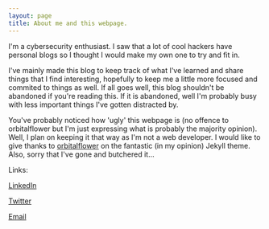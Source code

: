 ```yaml
---
layout: page
title: About me and this webpage.
---
```


I'm a cybersecurity enthusiast. I saw that a lot of cool hackers have personal blogs so I thought I would make my own one to try and fit in. 

I've mainly made this blog to keep track of what I've learned and share things that I find interesting, hopefully to keep me a little more focused and commited to things as well. If all goes well, this blog shouldn't be abandoned if you're reading this. If it is abandoned, well I'm probably busy with less important things I've gotten distracted by. 

You've probably noticed how 'ugly' this webpage is (no offence to orbitalflower but I'm just expressing what is probably the majority opinion). Well, I plan on keeping it that way as I'm not a web developer. I would like to give thanks to [orbitalflower](https://orbitalflower.github.io/) on the fantastic (in my opinion) Jekyll theme. Also, sorry that I've gone and butchered it... 

Links:

[LinkedIn](https://www.linkedin.com/in/kees-vos-a69499200/)

[Twitter](https://twitter.com/HardKees)

[Email](mailto:kees.a.vos@outlook.com)
